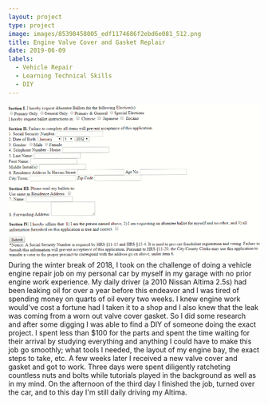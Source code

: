```yaml
---
layout: project
type: project
image: images/85398458005_edf1174686f2ebd6e081_512.png
title: Engine Valve Cover and Gasket Replair
date: 2019-06-09
labels:
  - Vehicle Repair
  - Learning Technical Skills
  - DIY
---
```

<img class="ui medium right floated rounded image" src="/images/ballot_pic.png">
During the winter break of 2018, I took on the challenge of doing a vehicle engine repair job on my personal car by myself in my garage with no prior engine work experience. My daily driver (a 2010 Nissan Altima 2.5s) had been leaking oil for over a year before this endeavor and I was tired of spending money on quarts of oil every two weeks. I knew engine work would've cost a fortune had I taken it to a shop and I also knew that the leak was coming from a worn out valve cover gasket. So I did some research and after some digging I was able to find a DIY of someone doing the exact project. I spent less than $100 for the parts and spent the time waiting for their arrival by studying everything and anything I could have to make this job go smoothly; what tools I needed, the layout of my engine bay, the exact steps to take, etc. A few weeks later I received a new valve cover and gasket and got to work. Three days were spent diligently ratcheting countless nuts and bolts while tutorials played in the background as well as in my mind. On the afternoon of the third day I finished the job, turned over the car, and to this day I'm still daily driving my Altima.
